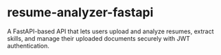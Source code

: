 # resume-analyzer-fastapi
A FastAPI-based API that lets users upload and analyze resumes, extract skills, and manage their uploaded documents securely with JWT authentication.
